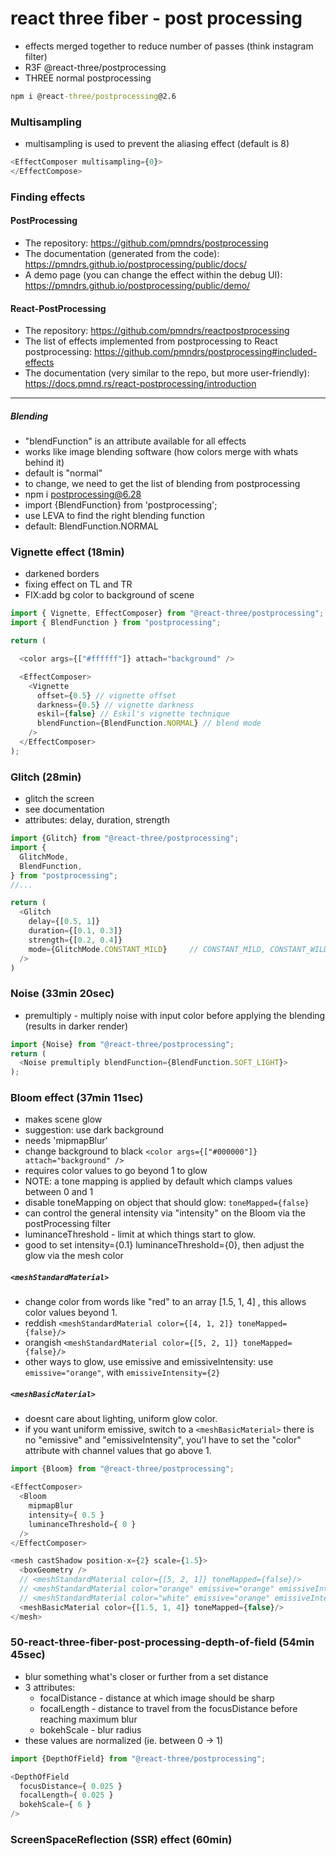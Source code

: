 # react three fiber - post processing

- effects merged together to reduce number of passes (think instagram filter)
- R3F @react-three/postprocessing
- THREE normal postprocessing

```cmd
npm i @react-three/postprocessing@2.6
```

### Multisampling

- multisampling is used to prevent the aliasing effect (default is 8)

```js
<EffectComposer multisampling={0}>
</EffectCompose>
```

### Finding effects

#### PostProcessing

- The repository: https://github.com/pmndrs/postprocessing
- The documentation (generated from the code): https://pmndrs.github.io/postprocessing/public/docs/
- A demo page (you can change the effect within the debug UI): https://pmndrs.github.io/postprocessing/public/demo/

#### React-PostProcessing

- The repository: https://github.com/pmndrs/reactpostprocessing
- The list of effects implemented from postprocessing to React postprocessing: https://github.com/pmndrs/postprocessing#included-effects
- The documentation (very similar to the repo, but more user-friendly): https://docs.pmnd.rs/react-postprocessing/introduction

---

##### Blending
- "blendFunction" is an attribute available for all effects
- works like image blending software (how colors merge with whats behind it)
- default is "normal"
- to change, we need to get the list of blending from postprocessing
- npm i postprocessing@6.28
- import {BlendFunction} from 'postprocessing';
- use LEVA to find the right blending function
- default: BlendFunction.NORMAL

### Vignette effect (18min)

- darkened borders
- fixing effect on TL and TR 
- FIX:add bg color to background of scene

```js
import { Vignette, EffectComposer} from "@react-three/postprocessing";
import { BlendFunction } from "postprocessing";

return (

  <color args={["#ffffff"]} attach="background" />

  <EffectComposer>
    <Vignette
      offset={0.5} // vignette offset
      darkness={0.5} // vignette darkness
      eskil={false} // Eskil's vignette technique
      blendFunction={BlendFunction.NORMAL} // blend mode
    />
  </EffectComposer>
);
```

### Glitch (28min)

- glitch the screen
- see documentation
- attributes: delay, duration, strength 

```js
import {Glitch} from "@react-three/postprocessing";
import {
  GlitchMode,
  BlendFunction,
} from "postprocessing";
//...

return (
  <Glitch
    delay={[0.5, 1]}
    duration={[0.1, 0.3]}
    strength={[0.2, 0.4]}
    mode={GlitchMode.CONSTANT_MILD}     // CONSTANT_MILD, CONSTANT_WILD, CONSTANT_SPORADIC
  />
)
```

### Noise (33min 20sec)
- premultiply - multiply noise with input color before applying the blending (results in darker render)

```js
import {Noise} from "@react-three/postprocessing";
return (
  <Noise premultiply blendFunction={BlendFunction.SOFT_LIGHT}>
);
```

### Bloom effect (37min 11sec)
- makes scene glow
- suggestion: use dark background
- needs 'mipmapBlur'
- change background to black `<color args={["#000000"]} attach="background" />`
- requires color values to go beyond 1 to glow
- NOTE: a tone mapping is applied by default which clamps values between 0 and 1
- disable toneMapping on object that should glow: `toneMapped={false}`
- can control the general intensity via "intensity" on the Bloom via the postProcessing filter 
- luminanceThreshold - limit at which things start to glow.
- good to set intensity={0.1} luminanceThreshold={0}, then adjust the glow via the mesh color

##### `<meshStandardMaterial>`

- change color from words like "red" to an array [1.5, 1, 4] , this allows color values beyond 1.
- reddish `<meshStandardMaterial color={[4, 1, 2]} toneMapped={false}/>`
- orangish `<meshStandardMaterial color={[5, 2, 1]} toneMapped={false}/>`
- other ways to glow, use emissive and emissiveIntensity: use `emissive="orange"`, with `emissiveIntensity={2}`


##### `<meshBasicMaterial>`
- doesnt care about lighting, uniform glow color.
- if you want uniform emissive, switch to a `<meshBasicMaterial>` there is no "emissive" and "emissiveIntensity", you'l have to set the "color" attribute with channel values that go above 1.

```js
import {Bloom} from "@react-three/postprocessing";

<EffectComposer>
  <Bloom
    mipmapBlur
    intensity={ 0.5 }
    luminanceThreshold={ 0 }
  />
</EffectComposer>

<mesh castShadow position-x={2} scale={1.5}>
  <boxGeometry />
  // <meshStandardMaterial color={[5, 2, 1]} toneMapped={false}/>
  // <meshStandardMaterial color="orange" emissive="orange" emissiveIntensity={2} toneMapped={false}/>
  // <meshStandardMaterial color="white" emissive="orange" emissiveIntensity={2} toneMapped={false}/>
  <meshBasicMaterial color={[1.5, 1, 4]} toneMapped={false}/>
</mesh>

```

### 50-react-three-fiber-post-processing-depth-of-field (54min 45sec)
- blur something what's closer or further from a set distance
- 3 attributes:
  - focalDistance - distance at which image should be sharp
  - focalLength - distance to travel from the focusDistance before reaching maximum blur
  - bokehScale - blur radius
- these values are normalized (ie. between 0 -> 1)

```js
import {DepthOfField} from "@react-three/postprocessing";

<DepthOfField
  focusDistance={ 0.025 }
  focalLength={ 0.025 }
  bokehScale={ 6 }
/> 
```

### ScreenSpaceReflection (SSR) effect (60min)
